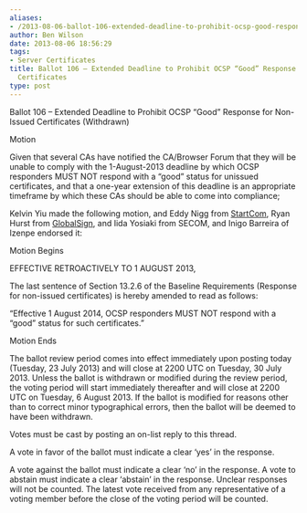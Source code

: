 ```yaml
---
aliases:
- /2013-08-06-ballot-106-extended-deadline-to-prohibit-ocsp-good-response-for-non-issued-certificates/
author: Ben Wilson
date: 2013-08-06 18:56:29
tags:
- Server Certificates
title: Ballot 106 – Extended Deadline to Prohibit OCSP “Good” Response for Non-Issued
  Certificates
type: post
---
```


Ballot 106 – Extended Deadline to Prohibit OCSP “Good” Response for Non-Issued Certificates (Withdrawn)

Motion

Given that several CAs have notified the CA/Browser Forum that they will be unable to comply with the 1-August-2013 deadline by which OCSP responders MUST NOT respond with a “good” status for unissued certificates, and that a one-year extension of this deadline is an appropriate timeframe by which these CAs should be able to come into compliance;

Kelvin Yiu made the following motion, and Eddy Nigg from [StartCom][1], Ryan Hurst from [GlobalSign][2], and Iida Yosiaki from SECOM, and Inigo Barreira of Izenpe endorsed it:

Motion Begins

EFFECTIVE RETROACTIVELY TO 1 AUGUST 2013,

The last sentence of Section 13.2.6 of the Baseline Requirements (Response for non-issued certificates) is hereby amended to read as follows:

“Effective 1 August 2014, OCSP responders MUST NOT respond with a “good” status for such certificates.”

Motion Ends

The ballot review period comes into effect immediately upon posting today (Tuesday, 23 July 2013) and will close at 2200 UTC on Tuesday, 30 July 2013. Unless the ballot is withdrawn or modified during the review period, the voting period will start immediately thereafter and will close at 2200 UTC on Tuesday, 6 August 2013. If the ballot is modified for reasons other than to correct minor typographical errors, then the ballot will be deemed to have been withdrawn.

Votes must be cast by posting an on-list reply to this thread.

A vote in favor of the ballot must indicate a clear ‘yes’ in the response.

A vote against the ballot must indicate a clear ‘no’ in the response. A vote to abstain must indicate a clear ‘abstain’ in the response. Unclear responses will not be counted. The latest vote received from any representative of a voting member before the close of the voting period will be counted.

[1]: /wiki/StartCom
[2]: /wiki/GlobalSign